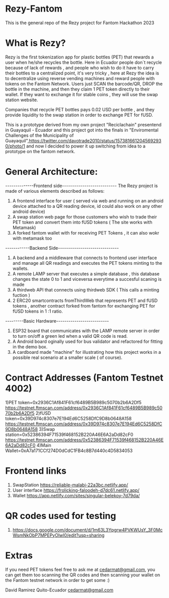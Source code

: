 # Rezy-Fantom
This is the general repo of the Rezy project for Fantom Hackathon 2023

# What is Rezy?
Rezy is the first tokenization app for plastic bottles (PET) that rewards a user when he/she recycles the bottle. Here in Ecuador people don`t recycle because of lack of rewards , and people who wish to do it have to carry their bottles to a centralized point, it's very tricky , here at Rezy the idea is to decentralize using reverse vending machines and reward people with tokens on the Fantom Network. Users just SCAN the barcode/QR, DROP the bottle in the machine, and then they claim  1 PET token directly to their wallet.
If they want to exchange it for stable coins , they will use the swap station website.

Companies that recycle PET bottles pays 0.02 USD per bottle , and they provide liquidity to the swap station in order to exchange PET for fUSD.

This is a prototype derived from my own project "Reciclachain" presentend in Guayaquil - Ecuador  and this project got into the finals in "Enviromental Challenges of the Municipality of Guayaquil",https://twitter.com/davotrade2010/status/1573816612045692930/photo/1 and now I decided to power it up switching from idea to a prototype on the fantom network.



# General Architecture:
--------------Frontend side---------------------------
The Rezy project is made of various elements described as follows:
1) A frontend interface for user ( served via web and running on an android device attached to a QR reading device, id could also work on any other android device)
2) A swap station web page for those customers who wish to trade their PET token and convert them into fUSD tokens ( The site works with Metamask)
3) A forked fantom wallet with for receiving PET Tokens , it can also wokr with metamask too

------------Backend Side------------------------------
1) A backend and a middleware that connects to frontend user interface and manage all QR readings and executes the PET tokens minting to the wallets.
2) A remote LAMP server that executes a simple database , this database changes the state 0 to 1 and viceversa everytime a succesful scaning is made
3) A thirdweb API that connects using thirdweb SDK ( This calls a minting fuction )
4) 2 ERC20 smartcontracts fromThirdWeb that represents PET and fUSD tokens , another contract forked from fantom for exchanging PET for fUSD tokens in 1 :1 ratio.

---------Basic Hardware--------------------------
1) ESP32 board that communicates with the LAMP remote server in order to turn on/off a green led when a valid QR code is read.
2) A Android board oginally used for bus validator and refactored for fitting in the demo box.
3) A cardboard made "machine" for illustrating how this project works in a possible real scenario at a smaller scale ( of course).

# Contract Addresses (Fantom Testnet 4002)
1)PET token=0x2936C1Af841F61cf6489B5B989c5070b2b6A2Df5      https://testnet.ftmscan.com/address/0x2936C1Af841F61cf6489B5B989c5070b2b6A2Df5
2)fUSD token=0x39D974c8307e7E194Ed6C5258DfC9D8b0648A158     https://testnet.ftmscan.com/address/0x39D974c8307e7E194Ed6C5258DfC9D8b0648A158
3)Swap station=0x52386394F71539f468152B220A46E6A2aDd82cF0   https://testnet.ftmscan.com/address/0x52386394F71539f468152B220A46E6A2aDd82cF0
4)Main Wallet=0xA7a171CCf274D0dCdC1FB4c8B7d440c4D5834053

# Frontend links
 1. SwapStation   https://reliable-malabi-22a3bc.netlify.app/
 2. User interface https://frolicking-faloodeh-d7dc61.netlify.app/
 3. Wallet  https://app.netlify.com/sites/singular-belekoy-7d79da/

# QR codes used for testing
1. https://docs.google.com/document/d/1m63L3Ypgrw4PVKWUsY_3F0McWsmNkObP7MPEPyOlwl0/edit?usp=sharing

# Extras
If you need PET tokens feel free to ask me at cedarmat@gmail.com, you can get them too scanning the QR codes and then scanning your wallet on the Fantom testnet network in order to get some :)

David Ramirez 
Quito-Ecuador
cedarmat@gmail.com


